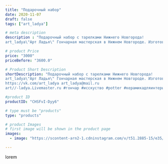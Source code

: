 ```yaml
---
title: "Подарочный набор"
date: 2020-11-07
draft: false
tags: ["art_ladya"]

# meta description
description : "Подарочный набор с тарелками Нижнего Новгорода! 
art_ladya\"Арт Ладья\" Гончарная мастерская в Нижнем Новгороде. Изготовление керамики и мастер//-классы по обуч"

# product Price
price: "3000"
priceBefore: "3600.0"

# Product Short Description
shortDescription: "Подарочный набор с тарелками Нижнего Новгорода! 
art_ladya\"Арт Ладья\" Гончарная мастерская в Нижнем Новгороде. Изготовление керамики и мастер//-классы по обучению. 
https://vk.com/art_ladya art_ladya@mail.ru 
art//-ladya.Livemaster.ru #гончар #исскуство #potter #керамикадляинтерьера #керамикаручнаяработа #гончарнаямастерская #сувениры #handmade #посудаизглины #керамика #гончарнаяпосуда #эксклюзивнаякерамика #dishes #decor #ceramicar #сувенир #claygoods #футбольныйстадион #earthenware #ceramic #design #restaurant #ceramicart #нижнийновгород #авторскаякерамика #bowl #dish #тарелка #plate"

#product ID
productID: "CHSFvI-Dyy6"

# type must be "products"
type: "products"

# product Images
# first image will be shown in the product page
images:
  - image: "https://scontent-arn2-1.cdninstagram.com/v/t51.2885-15/e35/123770255_676851329868921_6253127466688502063_n.jpg?tp=1&_nc_ht=scontent-arn2-1.cdninstagram.com&_nc_cat=109&_nc_ohc=aSrhSjAHmKgAX8xk0lc&ccb=7-4&oh=9e9dc39c617cfc8dba19ed6e7cd8c166&oe=60840D02&_nc_sid=86f79a&ig_cache_key=MjQzNzAzNTU3ODAzOTkzODIzNA%3D%3D.2-ccb7-4"

---
```

lorem
